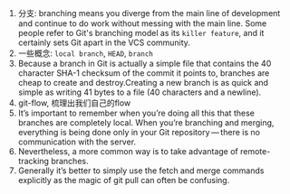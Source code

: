 1. 分支: branching means you diverge from the main line of development and continue to do work without messing with the main line. Some people refer to Git's branching model as its `killer feature`, and it certainly sets Git apart in the VCS community.
2. 一些概念: `local branch`, `HEAD`, `branch`
3. Because a branch in Git is actually a simple file that contains the 40 character SHA-1 checksum of the commit it points to, branches are cheap to create and destroy.Creating a new branch is as quick and simple as writing 41 bytes to a file (40 characters and a newline).
4. git-flow, 梳理出我们自己的flow
5. It’s important to remember when you’re doing all this that these branches are completely local. When you’re branching and merging, everything is being done only in your Git repository — there is no communication with the server.
6. Nevertheless, a more common way is to take advantage of remote-tracking branches.
7. Generally it’s better to simply use the fetch and merge commands explicitly as the magic of git pull can often be confusing.


